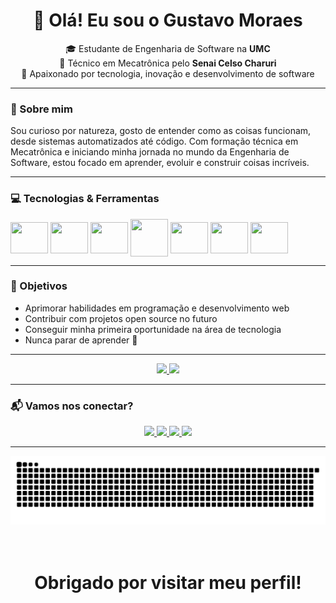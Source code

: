 <h1 align="center">👋 Olá! Eu sou o Gustavo Moraes</h1>

<p align="center">
  🎓 Estudante de Engenharia de Software na <strong>UMC</strong> <br>
  🔧 Técnico em Mecatrônica pelo <strong>Senai Celso Charuri</strong> <br>
  🚀 Apaixonado por tecnologia, inovação e desenvolvimento de software
</p>

---

### 🧠 Sobre mim

Sou curioso por natureza, gosto de entender como as coisas funcionam, desde sistemas automatizados até código. Com formação técnica em Mecatrônica e iniciando minha jornada no mundo da Engenharia de Software, estou focado em aprender, evoluir e construir coisas incríveis.

---

### 💻 Tecnologias & Ferramentas

<div align= "center" style= "display: inline-block">
  <img align="center" height= "50" width= "60" src="https://cdn.jsdelivr.net/gh/devicons/devicon@latest/icons/javascript/javascript-original.svg" />
  <img align="center" height= "50" width= "60" src="https://cdn.jsdelivr.net/gh/devicons/devicon@latest/icons/css3/css3-original.svg" />
  <img align="center" height= "50" width= "60" src="https://cdn.jsdelivr.net/gh/devicons/devicon@latest/icons/html5/html5-original.svg" />
  <img align="center" height= "60" width= "60" src="https://cdn.jsdelivr.net/gh/devicons/devicon@latest/icons/python/python-original.svg" />
  <img align="center" height= "50" width= "60" src="https://cdn.jsdelivr.net/gh/devicons/devicon@latest/icons/vscode/vscode-original.svg" />
  <img align="center" height= "50" width= "60" src="https://cdn.jsdelivr.net/gh/devicons/devicon@latest/icons/git/git-original.svg" />
  <img align="center" height= "50" width= "60" src="https://cdn.worldvectorlogo.com/logos/github-icon-2.svg" />
</div>

---

### 🎯 Objetivos

- Aprimorar habilidades em programação e desenvolvimento web
- Contribuir com projetos open source no futuro
- Conseguir minha primeira oportunidade na área de tecnologia
- Nunca parar de aprender 🚀

---

<div align="center">
  <a href="https://beacons.ai/gzmoraes">
    <img height="180em" src="https://github-readme-stats.vercel.app/api?username=gzmoraes&show_icons=true&theme=tokyonight&include_all_commits=true&count_private=true"/>
    <img height="180em" src="https://github-readme-stats.vercel.app/api/top-langs/?username=gzmoraes&layout=compact&langs_count=16&theme=tokyonight"/>
  </a>
</div>


---

### 📬 Vamos nos conectar?

<div align="center">
  <a href="https://instagram.com/gz.moraes" target="_blank">
    <img src="https://img.shields.io/badge/Instagram-%23E4405F?style=for-the-badge&logo=instagram&logoColor=white" />
  </a>

  <a href="https://discord.gg/7PHZgxEu" target="_blank">
    <img src="https://img.shields.io/badge/Discord-7289DA?style=for-the-badge&logo=discord&logoColor=white" />
  </a>

  <a href="mailto:moraesguh28@gmail.com" target="_blank">
    <img src="https://img.shields.io/badge/Gmail-%23333?style=for-the-badge&logo=gmail&logoColor=white" />
  </a>

  <a href="https://www.linkedin.com/in/devgustavomoraes" target="_blank">
    <img src="https://img.shields.io/badge/LinkedIn-%230077B5?style=for-the-badge&logo=linkedin&logoColor=white" />
  </a>
</div>


---
<div align="center">
  <picture>
    <source 
      media="(prefers-color-scheme: dark)" 
      srcset="https://raw.githubusercontent.com/gzmoraes/gzmoraes/output/github-contribution-grid-snake-dark.svg" 
    />
    <source 
      media="(prefers-color-scheme: light)" 
      srcset="https://raw.githubusercontent.com/gzmoraes/gzmoraes/output/github-contribution-grid-snake.svg" 
    />
    <img 
      alt="GitHub contribution grid snake animation" 
      src="https://raw.githubusercontent.com/gzmoraes/gzmoraes/output/github-contribution-grid-snake.svg" 
    />
  </picture>
  </div>
<br><br>


<h1  align="center">
   Obrigado por visitar meu perfil! 
</h1>

